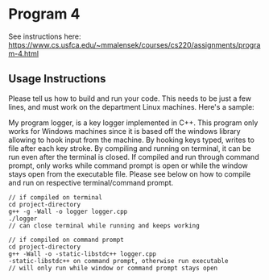 # Program 4

See instructions here: https://www.cs.usfca.edu/~mmalensek/courses/cs220/assignments/program-4.html

## Usage Instructions

Please tell us how to build and run your code. This needs to be just a few lines, and must work on the department Linux machines. Here's a sample:

My program logger, is a key logger implemented in C++. This program only works for Windows machines since it is based off the windows library allowing to hook input from the machine. By hooking keys typed, writes to file after each key stroke. By compiling and running on terminal, it can be run even after the terminal is closed. If compiled and run through command prompt, only works while command prompt is open or while the window stays open from the executable file. Please see below on how to compile and run on respective terminal/command prompt.

```
// if compiled on terminal
cd project-directory
g++ -g -Wall -o logger logger.cpp
./logger
// can close terminal while running and keeps working
```
```
// if compiled on command prompt
cd project-directory
g++ -Wall -o -static-libstdc++ logger.cpp
-static-libstdc++ on command prompt, otherwise run executable
// will only run while window or command prompt stays open
```

